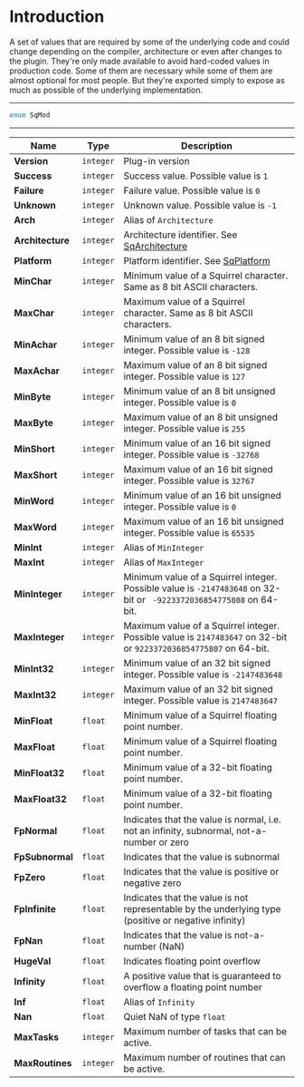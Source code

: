 # Introduction

A set of values that are required by some of the underlying code and could change depending on the compiler, architecture or even after changes to the plugin. They're only made available to avoid hard-coded values in production code. Some of them are necessary while some of them are almost optional for most people. But they're exported simply to expose as much as possible of the underlying implementation.

----

```D
enum SqMod
```

----

| Name | Type | Description |
|---|---|---|
| **Version** | `integer` | Plug-in version |
| **Success** | `integer` | Success value. Possible value is `1` |
| **Failure** | `integer` | Failure value. Possible value is `0` |
| **Unknown** | `integer` | Unknown value. Possible value is `-1` |
| **Arch** | `integer` | Alias of `Architecture` |
| **Architecture** | `integer` | Architecture identifier. See [SqArchitecture](Enum.SqArchitecture) |
| **Platform** | `integer` | Platform identifier. See [SqPlatform](Enum.SqPlatform) |
| **MinChar** | `integer` | Minimum value of a Squirrel character. Same as 8 bit ASCII characters. |
| **MaxChar** | `integer` | Maximum value of a Squirrel character. Same as 8 bit ASCII characters. |
| **MinAchar** | `integer` | Minimum value of an 8 bit signed integer. Possible value is `-128` |
| **MaxAchar** | `integer` | Maximum value of an 8 bit signed integer. Possible value is `127` |
| **MinByte** | `integer` | Minimum value of an 8 bit unsigned integer. Possible value is `0` |
| **MaxByte** | `integer` | Maximum value of an 8 bit unsigned integer. Possible value is `255` |
| **MinShort** | `integer` | Minimum value of an 16 bit signed integer. Possible value is `-32768` |
| **MaxShort** | `integer` | Maximum value of an 16 bit signed integer. Possible value is `32767` |
| **MinWord** | `integer` | Minimum value of an 16 bit unsigned integer. Possible value is `0` |
| **MaxWord** | `integer` | Maximum value of an 16 bit unsigned integer. Possible value is `65535` |
| **MinInt** | `integer` | Alias of `MinInteger` |
| **MaxInt** | `integer` | Alias of `MaxInteger` |
| **MinInteger** | `integer` | Minimum value of a Squirrel integer. Possible value is `-2147483648` on 32-bit or ` -9223372036854775808` on 64-bit. |
| **MaxInteger** | `integer` | Maximum value of a Squirrel integer. Possible value is `2147483647` on 32-bit or `9223372036854775807` on 64-bit. |
| **MinInt32** | `integer` | Minimum value of an 32 bit signed integer. Possible value is `-2147483648` |
| **MaxInt32** | `integer` | Maximum value of an 32 bit signed integer. Possible value is `2147483647` |
| **MinFloat** | `float` | Minimum value of a Squirrel floating point number. |
| **MaxFloat** | `float` | Minimum value of a Squirrel floating point number. |
| **MinFloat32** | `float` | Minimum value of a 32-bit floating point number. |
| **MaxFloat32** | `float` | Minimum value of a 32-bit floating point number. |
| **FpNormal** | `float` | Indicates that the value is normal, i.e. not an infinity, subnormal, not-a-number or zero |
| **FpSubnormal** | `float` | Indicates that the value is subnormal |
| **FpZero** | `float` | Indicates that the value is positive or negative zero |
| **FpInfinite** | `float` | Indicates that the value is not representable by the underlying type (positive or negative infinity) |
| **FpNan** | `float` | Indicates that the value is not-a-number (NaN) |
| **HugeVal** | `float` | Indicates floating point overflow |
| **Infinity** | `float` | A positive value that is guaranteed to overflow a floating point number |
| **Inf** | `float` | Alias of `Infinity` |
| **Nan** | `float` | Quiet NaN of type `float` |
| **MaxTasks** | `integer` | Maximum number of tasks that can be active.
| **MaxRoutines** | `integer` | Maximum number of routines that can be active.
